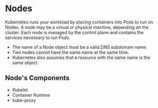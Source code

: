 # Nodes

Kubernetes runs your workload by placing containers into Pods to run on Nodes. A node may be a virtual or physical machine, depending on the cluster. Each node is managed by the control plane and contains the services necessary to run Pods.

- The name of a Node object must be a valid DNS subdomain name.
- Two nodes cannot have the same name at the same time.
- Kubernetes also assumes that a resource with the same name is the same object.

## Node's Components

- Kubelet
- Container Runtime
- kube-proxy


